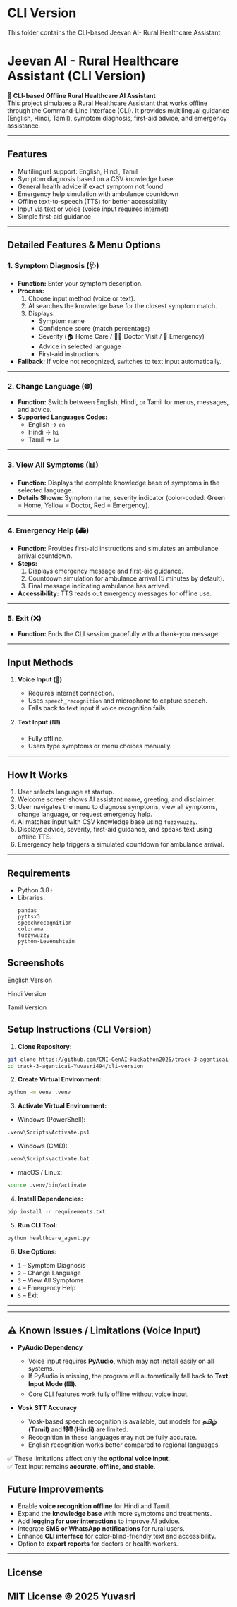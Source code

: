 # CLI Version
This folder contains the CLI-based Jeevan AI- Rural Healthcare Assistant.
# Jeevan AI - Rural Healthcare Assistant (CLI Version)

🏥 **CLI-based Offline Rural Healthcare AI Assistant**  
This project simulates a Rural Healthcare Assistant that works offline through the Command-Line Interface (CLI). It provides multilingual guidance (English, Hindi, Tamil), symptom diagnosis, first-aid advice, and emergency assistance.

---

## Features

- Multilingual support: English, Hindi, Tamil  
- Symptom diagnosis based on a CSV knowledge base  
- General health advice if exact symptom not found  
- Emergency help simulation with ambulance countdown  
- Offline text-to-speech (TTS) for better accessibility  
- Input via text or voice (voice input requires internet)  
- Simple first-aid guidance  

---
## Detailed Features & Menu Options

### 1. Symptom Diagnosis (🩺)
- **Function:** Enter your symptom description.  
- **Process:**
  1. Choose input method (voice or text).  
  2. AI searches the knowledge base for the closest symptom match.  
  3. Displays:
     - Symptom name  
     - Confidence score (match percentage)  
     - Severity (🏠 Home Care / 👨‍⚕️ Doctor Visit / 🚨 Emergency)  
     - Advice in selected language  
     - First-aid instructions  
- **Fallback:** If voice not recognized, switches to text input automatically.  

---

### 2. Change Language (🌐)
- **Function:** Switch between English, Hindi, or Tamil for menus, messages, and advice.  
- **Supported Languages Codes:**
  - English → `en`  
  - Hindi → `hi`  
  - Tamil → `ta`  

---

### 3. View All Symptoms (📊)
- **Function:** Displays the complete knowledge base of symptoms in the selected language.  
- **Details Shown:** Symptom name, severity indicator (color-coded: Green = Home, Yellow = Doctor, Red = Emergency).  

---

### 4. Emergency Help (🚑)
- **Function:** Provides first-aid instructions and simulates an ambulance arrival countdown.  
- **Steps:**
  1. Displays emergency message and first-aid guidance.  
  2. Countdown simulation for ambulance arrival (5 minutes by default).  
  3. Final message indicating ambulance has arrived.  
- **Accessibility:** TTS reads out emergency messages for offline use.  

---

### 5. Exit (❌)
- **Function:** Ends the CLI session gracefully with a thank-you message.  

---

## Input Methods

1. **Voice Input (🎤)**
   - Requires internet connection.  
   - Uses `speech_recognition` and microphone to capture speech.  
   - Falls back to text input if voice recognition fails.  

2. **Text Input (⌨️)**
   - Fully offline.  
   - Users type symptoms or menu choices manually.  

---

## How It Works

1. User selects language at startup.  
2. Welcome screen shows AI assistant name, greeting, and disclaimer.  
3. User navigates the menu to diagnose symptoms, view all symptoms, change language, or request emergency help.  
4. AI matches input with CSV knowledge base using `fuzzywuzzy`.  
5. Displays advice, severity, first-aid guidance, and speaks text using offline TTS.  
6. Emergency help triggers a simulated countdown for ambulance arrival.  




---

## Requirements

- Python 3.8+  
- Libraries:
  ```text
  pandas
  pyttsx3
  speechrecognition
  colorama
  fuzzywuzzy
  python-Levenshtein
## Screenshots
English Version

Hindi Version

Tamil Version
## Setup Instructions (CLI Version)

1. **Clone Repository:**

```bash
git clone https://github.com/CNI-GenAI-Hackathon2025/track-3-agenticai-Yuvasri494.git
cd track-3-agenticai-Yuvasri494/cli-version
```

2. **Create Virtual Environment:**

```bash
python -m venv .venv
```

3. **Activate Virtual Environment:**

- Windows (PowerShell):
```bash
.venv\Scripts\Activate.ps1
```
- Windows (CMD):
```bash
.venv\Scripts\activate.bat
```
- macOS / Linux:
```bash
source .venv/bin/activate
```

4. **Install Dependencies:**

```bash
pip install -r requirements.txt
```

5. **Run CLI Tool:**

```bash
python healthcare_agent.py
```

6. **Use Options:**
- `1` – Symptom Diagnosis  
- `2` – Change Language  
- `3` – View All Symptoms  
- `4` – Emergency Help  
- `5` – Exit  

---
---

## ⚠️ Known Issues / Limitations (Voice Input)

- **PyAudio Dependency**  
  - Voice input requires **PyAudio**, which may not install easily on all systems.  
  - If PyAudio is missing, the program will automatically fall back to **Text Input Mode (⌨️)**.  
  - Core CLI features work fully offline without voice input.

- **Vosk STT Accuracy**  
  - Vosk-based speech recognition is available, but models for **தமிழ் (Tamil)** and **हिंदी (Hindi)** are limited.  
  - Recognition in these languages may not be fully accurate.  
  - English recognition works better compared to regional languages.

✅ These limitations affect only the **optional voice input**.  
✅ Text input remains **accurate, offline, and stable**.


## Future Improvements

- Enable **voice recognition offline** for Hindi and Tamil.  
- Expand the **knowledge base** with more symptoms and treatments.  
- Add **logging for user interactions** to improve AI advice.  
- Integrate **SMS or WhatsApp notifications** for rural users.  
- Enhance **CLI interface** for color-blind-friendly text and accessibility.  
- Option to **export reports** for doctors or health workers.  

---

## License

MIT License © 2025 Yuvasri
---

